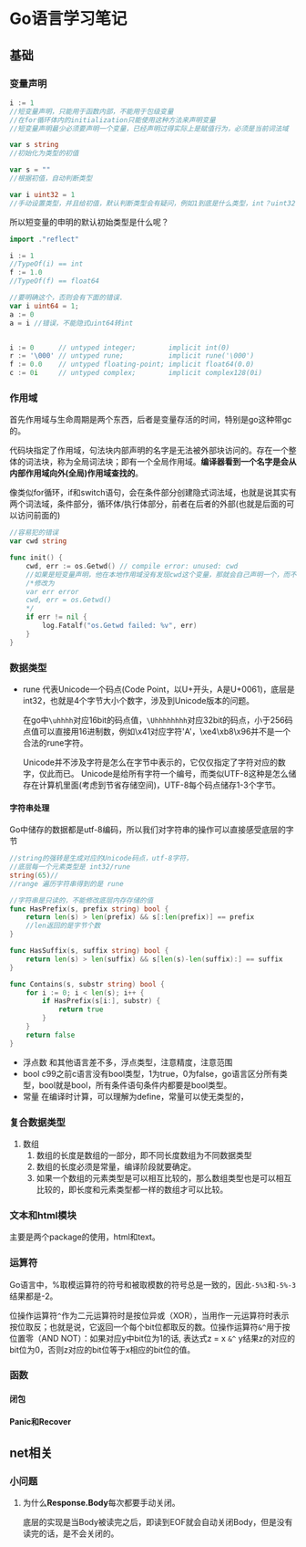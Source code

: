 # Go语言学习笔记

## 基础

### 变量声明

```go
i := 1
//短变量声明，只能用于函数内部，不能用于包级变量
//在for循环体内的initialization只能使用这种方法来声明变量
//短变量声明最少必须要声明一个变量，已经声明过得实际上是赋值行为，必须是当前词法域

var s string
//初始化为类型的初值

var s = ""
//根据初值，自动判断类型

var i uint32 = 1
//手动设置类型，并且给初值，默认判断类型会有疑问，例如1到底是什么类型，int？uint32？int64？。Go是强类型语言，所有类型都不能自动转换。
```

所以短变量的申明的默认初始类型是什么呢？

```go
import ."reflect"

i := 1
//TypeOf(i) == int
f := 1.0
//TypeOf(f) == float64

//要明确这个，否则会有下面的错误.
var i uint64 = 1;
a := 0
a = i //错误，不能隐式uint64转int


i := 0      // untyped integer;        implicit int(0)
r := '\000' // untyped rune;           implicit rune('\000')
f := 0.0    // untyped floating-point; implicit float64(0.0)
c := 0i     // untyped complex;        implicit complex128(0i)
```

### 作用域

首先作用域与生命周期是两个东西，后者是变量存活的时间，特别是go这种带gc的。

代码块指定了作用域，句法块内部声明的名字是无法被外部块访问的。存在一个整体的词法块，称为全局词法块；即有一个全局作用域。**编译器看到一个名字是会从内部作用域向外(全局)作用域查找的**。

像类似for循环，if和switch语句，会在条件部分创建隐式词法域，也就是说其实有两个词法域，条件部分，循环体/执行体部分，前者在后者的外部(也就是后面的可以访问前面的)

```go
//容易犯的错误
var cwd string

func init() {
    cwd, err := os.Getwd() // compile error: unused: cwd
    //如果是短变量声明，他在本地作用域没有发现cwd这个变量，那就会自己声明一个，而不是cwd是赋值行为。
    /*修改为
    var err error
    cwd, err = os.Getwd()
    */
    if err != nil {
        log.Fatalf("os.Getwd failed: %v", err)
    }
}
```

### 数据类型

- rune 
  代表Unicode一个码点(Code Point，以U+开头，A是U+0061)，底层是int32，也就是4个字节大小个数字，涉及到Unicode版本的问题。

  在go中`\uhhhh`对应16bit的码点值，`\Uhhhhhhhh`对应32bit的码点，小于256码点值可以直接用16进制数，例如\x41对应字符'A'，\xe4\xb8\x96并不是一个合法的rune字符。

  Unicode并不涉及字符是怎么在字节中表示的，它仅仅指定了字符对应的数字，仅此而已。
  Unicode是给所有字符一个编号，而类似UTF-8这种是怎么储存在计算机里面(考虑到节省存储空间)，UTF-8每个码点储存1-3个字节。

####  字符串处理

Go中储存的数据都是utf-8编码，所以我们对字符串的操作可以直接感受底层的字节

```go
//string的强转是生成对应的Unicode码点，utf-8字符，
//底层每一个元素类型是 int32/rune
string(65)// 
//range 遍历字符串得到的是 rune

//字符串是只读的，不能修改底层内存存储的值
func HasPrefix(s, prefix string) bool {
    return len(s) > len(prefix) && s[:len(prefix)] == prefix
    //len返回的是字节个数
}

func HasSuffix(s, suffix string) bool {
    return len(s) > len(suffix) && s[len(s)-len(suffix):] == suffix
}

func Contains(s, substr string) bool {
    for i := 0; i < len(s); i++ {
        if HasPrefix(s[i:], substr) {
            return true
        }
    }
    return false
}
```



- 浮点数 和其他语言差不多，浮点类型，注意精度，注意范围
- bool   c99之前c语言没有bool类型，1为true，0为false，go语言区分所有类型，bool就是bool，所有条件语句条件内都要是bool类型。
- 常量 在编译时计算，可以理解为define，常量可以使无类型的，

### 复合数据类型

1. 数组
   1. 数组的长度是数组的一部分，即不同长度数组为不同数据类型
   2. 数组的长度必须是常量，编译阶段就要确定。
   3. 如果一个数组的元素类型是可以相互比较的，那么数组类型也是可以相互比较的，即长度和元素类型都一样的数组才可以比较。

### 文本和html模块

主要是两个package的使用，html和text。

### 运算符

Go语言中，%取模运算符的符号和被取模数的符号总是一致的，因此`-5%3`和`-5%-3`结果都是-2。

位操作运算符`^`作为二元运算符时是按位异或（XOR），当用作一元运算符时表示按位取反；也就是说，它返回一个每个bit位都取反的数。位操作运算符`&^`用于按位置零（AND NOT）：如果对应y中bit位为1的话, 表达式z = x `&^` y结果z的对应的bit位为0，否则z对应的bit位等于x相应的bit位的值。



### 函数

#### 闭包

#### Panic和Recover

## net相关

### 小问题

1. 为什么**Response.Body**每次都要手动关闭。

   底层的实现是当Body被读完之后，即读到EOF就会自动关闭Body，但是没有读完的话，是不会关闭的。
```

```